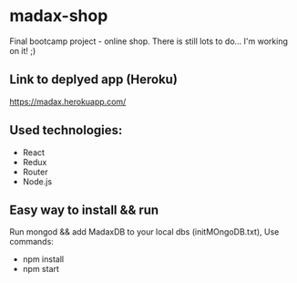 # madax-shop

Final bootcamp project - online shop. There is still lots to do... I'm working on it! ;)

## Link to deplyed app (Heroku)
https://madax.herokuapp.com/

## Used technologies:

 * React
 * Redux
 * Router
 * Node.js

 ## Easy way to install && run
 Run mongod && add MadaxDB to your local dbs (initMOngoDB.txt),
 Use commands:

 * npm install
 * npm start